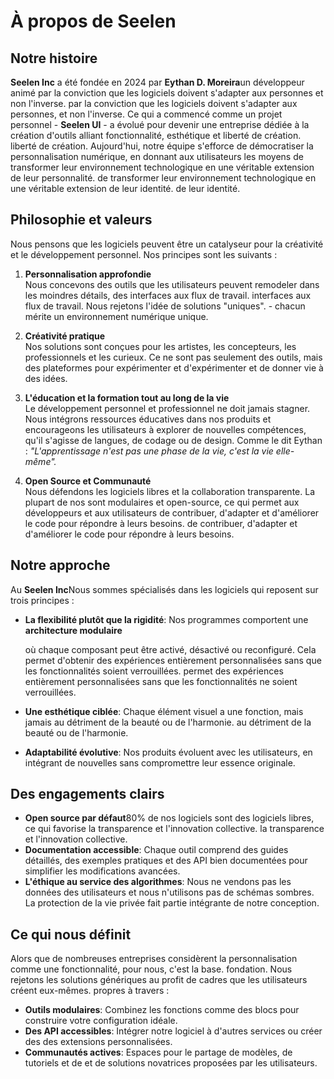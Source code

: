 # À propos de Seelen

## Notre histoire

**Seelen Inc**  a été fondée en 2024 par **Eythan D. Moreira**un développeur animé par la conviction que les logiciels doivent s'adapter aux personnes et non l'inverse.
par la conviction que les logiciels doivent s'adapter aux personnes, et non l'inverse.
Ce qui a commencé comme un projet personnel - **Seelen UI**  - a évolué pour devenir une entreprise
dédiée à la création d'outils alliant fonctionnalité, esthétique et liberté de création.
liberté de création. Aujourd'hui, notre équipe s'efforce de démocratiser la personnalisation numérique, en donnant aux utilisateurs les moyens de transformer leur environnement technologique en une véritable extension de leur personnalité.
de transformer leur environnement technologique en une véritable extension de leur identité.
de leur identité.

## Philosophie et valeurs

Nous pensons que les logiciels peuvent être un catalyseur pour la créativité et le développement personnel. Nos principes
sont les suivants :

1.  **Personnalisation approfondie**\
    Nous concevons des outils que les utilisateurs peuvent remodeler dans les moindres détails, des interfaces aux flux de travail.
    interfaces aux flux de travail. Nous rejetons l'idée de solutions "uniques".
    \- chacun mérite un environnement numérique unique.

2.  **Créativité pratique**\
    Nos solutions sont conçues pour les artistes, les concepteurs, les professionnels et les
    curieux. Ce ne sont pas seulement des outils, mais des plateformes pour expérimenter et
    d'expérimenter et de donner vie à des idées.

3.  **L'éducation et la formation tout au long de la vie**\
    Le développement personnel et professionnel ne doit jamais stagner. Nous intégrons
    ressources éducatives dans nos produits et encourageons les utilisateurs à explorer de nouvelles
    compétences, qu'il s'agisse de langues, de codage ou de design. Comme le dit Eythan : *"L'apprentissage
    n'est pas une phase de la vie, c'est la vie elle-même".*

4.  **Open Source et Communauté**\
    Nous défendons les logiciels libres et la collaboration transparente. La plupart de nos
    sont modulaires et open-source, ce qui permet aux développeurs et aux utilisateurs de contribuer, d'adapter et d'améliorer le code pour répondre à leurs besoins.
    de contribuer, d'adapter et d'améliorer le code pour répondre à leurs besoins.

## Notre approche

Au **Seelen Inc**Nous sommes spécialisés dans les logiciels qui reposent sur trois principes :

*   **La flexibilité plutôt que la rigidité**: Nos programmes comportent une **architecture modulaire**

    où chaque composant peut être activé, désactivé ou reconfiguré. Cela permet d'obtenir des expériences entièrement personnalisées sans que les fonctionnalités soient verrouillées.
    permet des expériences entièrement personnalisées sans que les fonctionnalités ne soient verrouillées.
*   **Une esthétique ciblée**: Chaque élément visuel a une fonction, mais jamais au détriment de la beauté ou de l'harmonie.
    au détriment de la beauté ou de l'harmonie.
*   **Adaptabilité évolutive**: Nos produits évoluent avec les utilisateurs, en intégrant de nouvelles
    sans compromettre leur essence originale.

## Des engagements clairs

*   **Open source par défaut**80% de nos logiciels sont des logiciels libres, ce qui favorise la transparence et l'innovation collective.
    la transparence et l'innovation collective.
*   **Documentation accessible**: Chaque outil comprend des guides détaillés, des exemples
    pratiques et des API bien documentées pour simplifier les modifications avancées.
*   **L'éthique au service des algorithmes**: Nous ne vendons pas les données des utilisateurs et nous n'utilisons pas de schémas sombres.
    La protection de la vie privée fait partie intégrante de notre conception.

## Ce qui nous définit

Alors que de nombreuses entreprises considèrent la personnalisation comme une fonctionnalité, pour nous, c'est la base.
fondation. Nous rejetons les solutions génériques au profit de cadres que les utilisateurs créent eux-mêmes.
propres à travers :

*   **Outils modulaires**: Combinez les fonctions comme des blocs pour construire votre configuration idéale.
*   **Des API accessibles**: Intégrer notre logiciel à d'autres services ou créer des
    des extensions personnalisées.
*   **Communautés actives**: Espaces pour le partage de modèles, de tutoriels et de
    et de solutions novatrices proposées par les utilisateurs.
